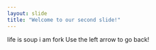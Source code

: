 ```yaml
---
layout: slide
title: "Welcome to our second slide!"
---
```

life is soup i am fork
Use the left arrow to go back!
